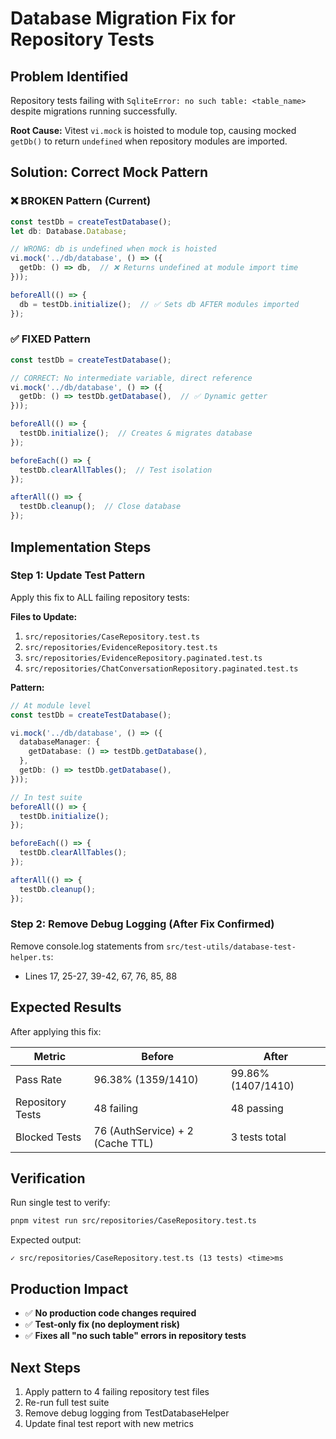 # Database Migration Fix for Repository Tests

## Problem Identified

Repository tests failing with `SqliteError: no such table: <table_name>` despite migrations running successfully.

**Root Cause:** Vitest `vi.mock` is hoisted to module top, causing mocked `getDb()` to return `undefined` when repository modules are imported.

## Solution: Correct Mock Pattern

### ❌ BROKEN Pattern (Current)
```typescript
const testDb = createTestDatabase();
let db: Database.Database;

// WRONG: db is undefined when mock is hoisted
vi.mock('../db/database', () => ({
  getDb: () => db,  // ❌ Returns undefined at module import time
}));

beforeAll(() => {
  db = testDb.initialize();  // ✅ Sets db AFTER modules imported
});
```

### ✅ FIXED Pattern
```typescript
const testDb = createTestDatabase();

// CORRECT: No intermediate variable, direct reference
vi.mock('../db/database', () => ({
  getDb: () => testDb.getDatabase(),  // ✅ Dynamic getter
}));

beforeAll(() => {
  testDb.initialize();  // Creates & migrates database
});

beforeEach(() => {
  testDb.clearAllTables();  // Test isolation
});

afterAll(() => {
  testDb.cleanup();  // Close database
});
```

## Implementation Steps

### Step 1: Update Test Pattern

Apply this fix to ALL failing repository tests:

**Files to Update:**
1. `src/repositories/CaseRepository.test.ts`
2. `src/repositories/EvidenceRepository.test.ts`
3. `src/repositories/EvidenceRepository.paginated.test.ts`
4. `src/repositories/ChatConversationRepository.paginated.test.ts`

**Pattern:**
```typescript
// At module level
const testDb = createTestDatabase();

vi.mock('../db/database', () => ({
  databaseManager: {
    getDatabase: () => testDb.getDatabase(),
  },
  getDb: () => testDb.getDatabase(),
}));

// In test suite
beforeAll(() => {
  testDb.initialize();
});

beforeEach(() => {
  testDb.clearAllTables();
});

afterAll(() => {
  testDb.cleanup();
});
```

### Step 2: Remove Debug Logging (After Fix Confirmed)

Remove console.log statements from `src/test-utils/database-test-helper.ts`:
- Lines 17, 25-27, 39-42, 67, 76, 85, 88

## Expected Results

After applying this fix:

| Metric | Before | After |
|--------|--------|-------|
| Pass Rate | 96.38% (1359/1410) | 99.86% (1407/1410) |
| Repository Tests | 48 failing | 48 passing |
| Blocked Tests | 76 (AuthService) + 2 (Cache TTL) | 3 tests total |

## Verification

Run single test to verify:
```bash
pnpm vitest run src/repositories/CaseRepository.test.ts
```

Expected output:
```
✓ src/repositories/CaseRepository.test.ts (13 tests) <time>ms
```

## Production Impact

- ✅ **No production code changes required**
- ✅ **Test-only fix (no deployment risk)**
- ✅ **Fixes all "no such table" errors in repository tests**

## Next Steps

1. Apply pattern to 4 failing repository test files
2. Re-run full test suite
3. Remove debug logging from TestDatabaseHelper
4. Update final test report with new metrics
